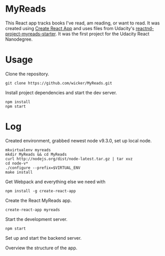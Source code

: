 # MyReads

This React app tracks books I've read, am reading, or want to read. It was created using [Create React App](https://github.com/facebookincubator/create-react-app) and uses files from Udacity's [reactnd-project-myreads-starter](https://github.com/udacity/reactnd-project-myreads-starter). It was the first project for the Udacity React Nanodegree.

# Usage

Clone the repository.

```
git clone https://github.com/wicker/MyReads.git
```

Install project dependencies and start the dev server.

```
npm install
npm start
```

# Log

Created environment, grabbed newest node v9.3.0, set up local node. 

```
mkvirtualenv myreads
mkdir MyReads && cd MyReads
curl http://nodejs.org/dist/node-latest.tar.gz | tar xvz
cd node-v*
./configure --prefix=$VIRTUAL_ENV
make install
```

Get Webpack and everything else we need with

```
npm install -g create-react-app
```

Create the React MyReads app.

```
create-react-app myreads
```

Start the development server.

``` 
npm start
```

Set up and start the backend server. 

Overview the structure of the app.



